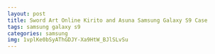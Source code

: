 ```yaml
---
layout: post
title: Sword Art Online Kirito and Asuna Samsung Galaxy S9 Case
tags: samsung galaxy s9
categories: samsung
img: 1vplKe0bSyAThGDJY-Xa9HtW_BJlSLvSu
---
```

